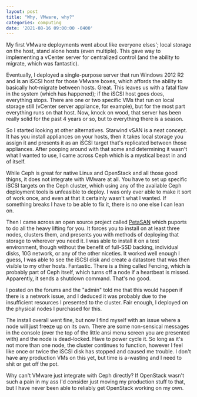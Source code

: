 ```yaml
---
layout: post
title: "Why, VMware, why?"
categories: computing
date: '2021-08-16 09:00:00 -0400'
---
```

My first VMware deployments went about like everyone elses'; local storage on the host, stand alone hosts (even 
multiple). This gave way to implementing a vCenter server for centralized control (and the ability to migrate, 
which was fantastic). 

Eventually, I deployed a single-purpose server that run Windows 2012 R2 and is an iSCSI 
host for those VMware boxes, which affords the ability to basically hot-migrate between hosts. Great. This 
leaves us with a fatal flaw in the system (which has happened); if the iSCSI host goes does, everything stops. 
There are one or two specific VMs that run on local storage still (vCenter server appliance, for example), but 
for the most part everything runs on that host. Now, knock on wood, that server has been really solid for the 
past 4 years or so, but to everything there is a season. 

So I started looking at other alternatives. Starwind vSAN is a neat concept. It has you install appliances on 
your hosts, then it takes local storage you assign it and presents it as an iSCSI target that's replicated 
between those appliances. After pooping around with that some and determining it wasn't what I wanted to use, I 
came across Ceph which is a mystical beast in and of itself. 

While Ceph is great for native Linux and OpenStack and all those good thigns, it does not integrate with VMware 
at all. You have to set up specific iSCSI targets on the Ceph cluster, which using any of the available Ceph 
deployment tools is unfeasible to deploy. I was only ever able to make it sort of work once, and even at that it 
certainly wasn't what I wanted. If something breaks I have to be able to fix it, there is no one else I can lean 
on. 

Then I came across an open source project called [PetaSAN](http://petasan.org) which puports to do all the heavy 
lifting for you. It forces you to install on at least three nodes, clusters them, and presents you with methods 
of deploying that storage to wherever you need it. I was able to install it on a test environment, though 
without the benefit of full-SSD backing, individual disks, 10G network, or any of the other niceties. It worked 
well enough I guess, I was able to see the iSCSI disk and create a datastore that was then visible to my other 
hosts. Fantastic. There is a thing called Fencing, which is probably part of Ceph itself, which turns off a node 
if a heartbeat is missed. Apparently, it sends a shutdown command. That's no good. 

I posted on the forums and the "admin" told me that this would happen if there is a network issue, and I deduced 
it was probably due to the insufficient resources I presented to the cluster. Fair enough, I deployed on the 
physical nodes I purchased for this. 

The install overall went fine, but now I find myself with an issue where a node will just freeze up on its own. 
There are some non-sensical messages in the console (over the top of the little ansi menu screen you are 
presented with) and the node is dead-locked. Have to power cycle it. So long as it's not more than one node, the 
cluster continues to function, however I feel like once or twice the iSCSI disk has stopped and caused me 
trouble. I don't have any production VMs on this yet, but time is a-wasting and I need to shit or get off the 
pot. 

Why can't VMware just integrate with Ceph directly? If OpenStack wasn't such a pain in my ass I'd consider just 
moving my production stuff to that, but I have never been able to reliably get OpenStack working on my own. 
